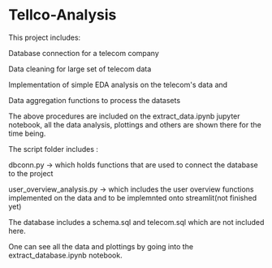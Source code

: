 # Tellco-Analysis
This project includes:

Database connection for a telecom company

Data cleaning for large set of telecom data

Implementation of simple EDA analysis on the telecom's data and

Data aggregation functions to process the datasets

The above procedures are included on the extract_data.ipynb jupyter notebook, all the data analysis, plottings and others are shown there for the time being.

The script folder includes :

dbconn.py -> which holds functions that are used to connect the database to the project

user_overview_analysis.py -> which includes the user overview functions implemented on the data and to be implemnted onto streamlit(not finished yet)

The database includes a schema.sql and telecom.sql which are not included here.

One can see all the data and plottings by going into the extract_database.ipynb notebook.
